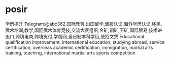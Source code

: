 # posir
学历提升 Telegram:@abc362,国际教育,出国留学,留服认证,海外学历认证,移民,武术培训,教学,国际武术体育竞技,交流大赛组织,金矿,铜矿,玉矿,国际贸易,技术进出口,跨境电商,跨境支付,学信网,全日制本科学历,统招文凭 Educational qualification improvement, international education, studying abroad, service certification, overseas academic certification, immigration, martial arts training, teaching, international martial arts sports competition
